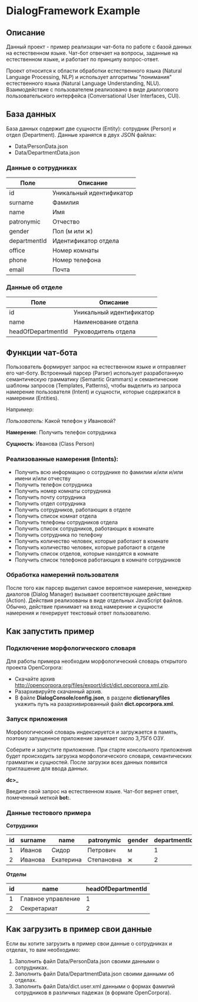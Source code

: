 # DialogFramework Example
## Описание
Данный проект - пример реализации чат-бота по работе с базой данных на естественном языке. Чат-бот отвечает на вопросы, заданные на естественном языке, и работает по принципу вопрос-ответ.

Проект относится к области обработки естественного языка (Natural Language Processing, NLP) и использует алгоритмы "понимания" естественного языка (Natural Language Understanding, NLU). Взаимодействие с пользователем реализовано в виде диалогового пользовательского интерфейса (Conversational User Interfaces, CUI).

## База данных
База данных содержит две сущности (Entity): сотрудник (Person) и  отдел (Department). Данные хранятся в двух JSON файлах:
- Data/PersonData.json
- Data/DepartmentData.json

### Данные о сотрудниках   
| Поле | Описание |
|---|---|
|id|Уникальный идентификатор|
|surname|Фамилия|
|name|Имя|
|patronymic|Отчество|
|gender|Пол (м или ж)|
|departmentId|Идентификатор отдела|
|office|Номер комнаты|
|phone|Номер телефона|
|email|Почта|
### Данные об отделе
| Поле | Описание |
|---|---|
|id|Уникальный идентификатор|
|name|Наименование отдела|
|headOfDepartmentId|Руководитель отдела|

## Функции чат-бота
Пользователь формирует запрос на естественном языке и отправляет его чат-боту. Встроенный парсер (Parser) использует разработанную семантическую грамматику (Semantic Grammars) и семантические шаблоны запросов (Templates, Patterns), чтобы выделить из запроса намерение пользователя (Intent) и сущности, которые содержатся в намерении (Entities).

Например:

*Пользователь:* Какой телефон у Ивановой?

**Намерение**: Получить телефон сотрудника

**Сущность**: Иванова (Class Person)

### Реализованные намерения (Intents):
- Получить всю информацию о сотруднике по фамилии и/или и/или имени и/или отчеству
- Получить телефон сотрудника
- Получить номер комнаты сотрудника
- Получить почту сотрудника
- Получить отдел сотрудника
- Получить сотрудников, работающих в отделе
- Получить список комнат отдела
- Получить телефоны сотрудников отдела
- Получить список сотрудников, работающих в комнате
- Получить сотрудника по телефону
- Получить количество человек, которые работают в комнате
- Получить количество человек, которые работают в отделе
- Получить список отделов, которые находятся в комнате
- Получить список телефонов работающих в комнате сотрудников
### Обработка намерений пользователя
После того как парсер выделил самое вероятное намерение, менеджер диалогов (Dialog Manager) вызывает соответствующее действие (Action). Действия реализованы в виде отдельных JavaScript файлов. Обычно, действие принимает на вход намерение и сущности намерения и генерирует текстовый ответ пользователю.

## Как запустить пример
### Подключение морфологического словаря
Для работы примера необходим морфологический словарь открытого проекта OpenCorpora:
- Скачайте архив http://opencorpora.org/files/export/dict/dict.opcorpora.xml.zip.
- Разархивируйте скачанный архив.
- В файле **DialogConsole/config.json**, в разделе **dictionaryfiles** укажить путь на разархивированный файл **dict.opcorpora.xml**.
### Запуск приложения
Морфологический словарь индексируется и загружается в память, поэтому запущенное приложение занимает около 3,75Гб ОЗУ.

Соберите и запустите приложение. При старте консольного приложения будет происходить загрузка морфологического словаря, семантических грамматик и сущностей. После загрузки всех данных появится приглашение для ввода данных. 

**dc>_**

Введите свой запрос на естественном языке. Чат-бот вернет ответ, помеченный меткой **bot:**.

### Данные тестового примера
**Сотрудники**

|id|surname|name|patronymic|gender|departmentId|office|phone|email|
|---|---|---|---|---|---|---|---|---|
|1|Иванов|Сидор|Петрович|м|1|956|2346705|Сидор.Иванов@организация.ру|
|2|Иванова|Екатерина|Степановна|ж|2|001|98765432|Екатерина.Иванова@организация.ру|

**Отделы**

|id|name|headOfDepartmentId|
|---|---|---|
|1|Главное управление|1|
|2|Секретариат|2|

## Как загрузить в пример свои данные
Если вы хотите загрузить в пример свои данные о сотрудниках и отделах, то вам необходимо:

1. Заполнить файл Data/PersonData.json своими данными о сотрудниках.
2. Заполнить файл Data/DepartmentData.json своими данными об отделах.
3. Заполнить файл Data/dict.user.xml данными о формах фамилий сотрудников в различных падежах (в формате OpenCorpora).

